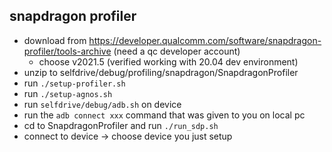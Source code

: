 snapdragon profiler
--------


* download from https://developer.qualcomm.com/software/snapdragon-profiler/tools-archive (need a qc developer account)
  * choose v2021.5 (verified working with 20.04 dev environment)
* unzip to selfdrive/debug/profiling/snapdragon/SnapdragonProfiler
* run ```./setup-profiler.sh```
* run ```./setup-agnos.sh```
* run ```selfdrive/debug/adb.sh``` on device
* run the ```adb connect xxx``` command that was given to you on local pc
* cd to SnapdragonProfiler and run ```./run_sdp.sh```
* connect to device -> choose device you just setup
